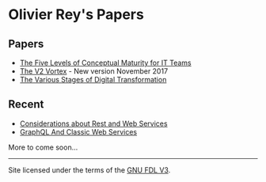 # Olivier Rey's Papers

## Papers

* [The Five Levels of Conceptual Maturity for IT Teams](articles/five-levels.md)
* [The V2 Vortex](articles/the-v2-vortex.md) - New version November 2017
* [The Various Stages of Digital Transformation](articles/various-stages.md)

## Recent

* [Considerations about Rest and Web Services](articles/about-rest.md)
* [GraphQL And Classic Web Services](articles/graphql-web-services.md)

More to come soon...


---

Site licensed under the terms of the [GNU FDL V3](about/LICENSE.md).

